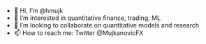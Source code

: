 - 👋 Hi, I’m @hmujk
- 👀 I’m interested in quantitative finance, trading, ML
- 💞️ I’m looking to collaborate on quantitative models and research 
- 📫 How to reach me: Twitter @MujkanovicFX

<!---
hmujk/hmujk is a ✨ special ✨ repository because its `README.md` (this file) appears on your GitHub profile.
You can click the Preview link to take a look at your changes.
--->
